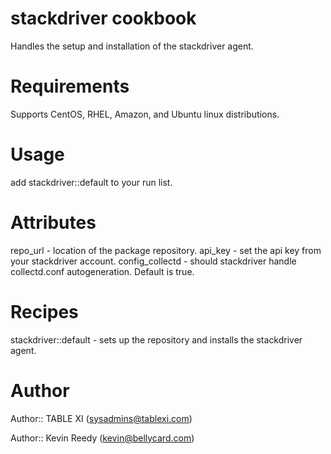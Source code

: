# stackdriver cookbook

Handles the setup and installation of the stackdriver agent.

# Requirements

Supports CentOS, RHEL, Amazon, and Ubuntu linux distributions.

# Usage

add stackdriver::default to your run list.

# Attributes

repo_url - location of the package repository.
api_key - set the api key from your stackdriver account.
config_collectd - should stackdriver handle collectd.conf autogeneration.  Default is true.

# Recipes

stackdriver::default - sets up the repository and installs the stackdriver agent.

# Author

Author:: TABLE XI (<sysadmins@tablexi.com>)

Author:: Kevin Reedy (<kevin@bellycard.com>)
